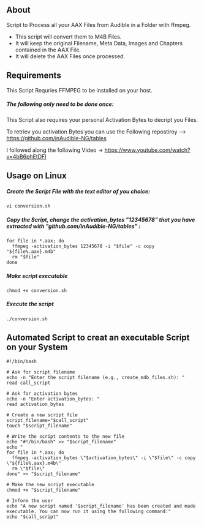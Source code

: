 ## About
Script to Process all your AAX Files from Audible in a Folder with ffmpeg. 
 - This script will convert them to M4B Files.
 - It will keep the original Filename, Meta Data, Images and Chapters contained in the AAX File.
 - It will delete the AAX Files once processed.

## Requirements
This Script Requries FFMPEG to be installed on your host.

##### The following only need to be done once:
This Script also requires your personal Activation Bytes to decript you Files. 

To retriev you activation Bytes you can use the Following repostiroy --> https://github.com/inAudible-NG/tables

I followed along the following Video -> https://www.youtube.com/watch?v=4bB6phEtDFI

## Usage on Linux

##### Create the Script File with the text editor of you choice:
```
vi conversion.sh
```
##### Copy the Script, change the activation_bytes "12345678" that you have extracted with "github.com/inAudible-NG/tables" : 
```
for file in *.aax; do
  ffmpeg -activation_bytes 12345678 -i "$file" -c copy "${file%.aax}.m4b"
  rm "$file"
done
```
##### Make script executable
```
chmod +x conversion.sh
```
##### Execute the script
```
./conversion.sh
```
## Automated Script to creat an executable Script on your System
```
#!/bin/bash

# Ask for script filename
echo -n "Enter the script filename (e.g., create_m4b_files.sh): "
read call_script

# Ask for activation bytes
echo -n "Enter activation_bytes: "
read activation_bytes

# Create a new script file
script_filename="$call_script"
touch "$script_filename"

# Write the script contents to the new file
echo "#!/bin/bash" >> "$script_filename"
echo "
for file in *.aax; do
  ffmpeg -activation_bytes \"$activation_bytes\" -i \"$file\" -c copy \"${file%.aax}.m4b\"
  rm \"$file\"
done" >> "$script_filename"

# Make the new script executable
chmod +x "$script_filename"

# Inform the user
echo "A new script named '$script_filename' has been created and made executable. You can now run it using the following command:"
echo "$call_script"
```
